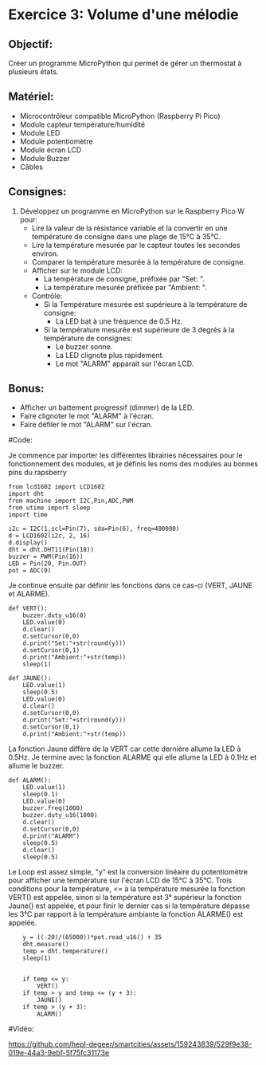 # Exercice 3: Volume d'une mélodie
## Objectif: 
Créer un programme MicroPython qui permet de gérer un thermostat à plusieurs états.
## Matériel:
- Microcontrôleur compatible MicroPython (Raspberry Pi Pico)
- Module capteur température/humidité
- Module LED
- Module potentiomètre
- Module écran LCD
- Module Buzzer
- Câbles
## Consignes:

1. Développez un programme en MicroPython sur le Raspberry Pico W pour:
   - Lire la valeur de la résistance variable et la convertir en une température de consigne dans une plage de 15°C à 35°C.
   - Lire la température mesurée par le capteur toutes les secondes environ.
   - Comparer la température mesurée à la température de consigne.
   - Afficher sur le module LCD:
      - La température de consigne, préfixée par "Set: ".
      - La température mesurée préfixée par "Ambient: ".
   - Contrôle:
      - Si la Température mesurée est supérieure à la température de consigne:
         - La LED bat à une fréquence de 0.5 Hz.
      - Si la température mesurée est supérieure de 3 degrés à la température de consignes:
         - Le buzzer sonne.
         - La LED clignote plus rapidement.
         - Le mot "ALARM" apparait sur l'écran LCD.

## Bonus:
- Afficher un battement progressif (dimmer) de la LED.
- Faire clignoter le mot "ALARM" à l'écran.
- Faire défiler le mot "ALARM" sur l'écran.

#Code: 

Je commence par importer les différentes librairies nécessaires pour le fonctionnement des modules, et je définis les noms des modules au bonnes pins du rapsberry
```
from lcd1602 import LCD1602
import dht
from machine import I2C,Pin,ADC,PWM
from utime import sleep
import time

i2c = I2C(1,scl=Pin(7), sda=Pin(6), freq=400000)
d = LCD1602(i2c, 2, 16)
d.display()
dht = dht.DHT11(Pin(18))
buzzer = PWM(Pin(16))
LED = Pin(20, Pin.OUT)
pot = ADC(0)
```

Je continue ensuite par définir les fonctions dans ce cas-ci (VERT, JAUNE et ALARME).
```
def VERT():
    buzzer.duty_u16(0)
    LED.value(0)
    d.clear()
    d.setCursor(0,0)
    d.print("Set:"+str(round(y)))
    d.setCursor(0,1)
    d.print("Ambient:"+str(temp))
    sleep(1)

def JAUNE():
    LED.value(1)
    sleep(0.5)
    LED.value(0)
    d.clear()
    d.setCursor(0,0)
    d.print("Set:"+str(round(y)))
    d.setCursor(0,1)
    d.print("Ambient:"+str(temp))
```
La fonction Jaune diffère de la VERT car cette dernière allume la LED à 0.5Hz. Je termine avec la fonction ALARME qui elle allume la LED à 0.1Hz et allume le buzzer. 
```
def ALARM():
    LED.value(1)
    sleep(0.1)
    LED.value(0)
    buzzer.freq(1000)
    buzzer.duty_u16(1000)
    d.clear()
    d.setCursor(0,0)
    d.print("ALARM")
    sleep(0.5)
    d.clear()
    sleep(0.5)
```
Le Loop est assez simple, "y" est la conversion linéaire du potentiomètre pour afficher une température sur l'écran LCD de 15°C à 35°C. Trois conditions pour la température, <= à la température mesurée la fonction VERT() est appelée, sinon si la température est 3° supérieur la fonction Jaune() est appelée, et pour finir le dernier cas si la température dépasse les 3°C par rapport à la température ambiante la fonction ALARME() est appelée. 
```
    y = ((-20)/(65000))*pot.read_u16() + 35      
    dht.measure()
    temp = dht.temperature()
    sleep(1)
    

    if temp <= y:
        VERT()
    if temp > y and temp <= (y + 3):
        JAUNE()
    if temp > (y + 3):
        ALARM()
```

#Vidéo:

https://github.com/hepl-degeer/smartcities/assets/159243839/529f9e38-019e-44a3-9ebf-5f75fc31173e


